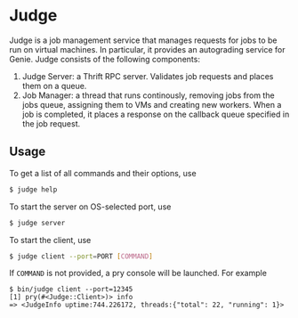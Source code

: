 # Judge

Judge is a job management service that manages requests for jobs to be run on
virtual machines. In particular, it provides an autograding service for Genie.
Judge consists of the following components:

1. Judge Server: a Thrift RPC server. Validates job requests and places them on
a queue.
1. Job Manager: a thread that runs continously, removing jobs from the jobs
queue, assigning them to VMs and creating new workers. When a job is completed,
it places a response on the callback queue specified in the job request.

## Usage
To get a list of all commands and their options, use

```sh
$ judge help
```

To start the server on OS-selected port, use

```sh
$ judge server
```

To start the client, use

```sh
$ judge client --port=PORT [COMMAND]
```

If `COMMAND` is not provided, a pry console will be launched. For example

```
$ bin/judge client --port=12345
[1] pry(#<Judge::Client>)> info
=> <JudgeInfo uptime:744.226172, threads:{"total": 22, "running": 1}>
```
